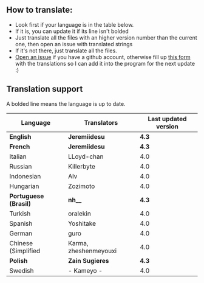 ## How to translate:
* Look first if your language is in the table below.
* If it is, you can update it if its line isn't bolded
* Just translate all the files with an higher version number than the current one, then open an issue with translated strings
* If it's not there, just translate all the files. 
* [Open an issue](https://github.com/Jeremiidesu/osu-rank/issues) if you have a github account, otherwise fill up [this form](https://goo.gl/forms/YBbGcH07QCLvfBMw1) with the translations so I can add it into the program for the next update :)

## Translation support
A bolded line means the language is up to date.

| Language             | Translators           | Last updated version |
|----------------------|-----------------------|----------------------|
| **English**          | **Jeremiidesu**       | **4.3**              |
| **French**           | **Jeremiidesu**       | **4.3**              |
| Italian          | LLoyd-chan        | 4.0                  |
| Russian          | Killerbyte        | 4.0              |
| Indonesian       | Alv           | 4.0              |
| Hungarian        | Zozimoto          | 4.0              |
| **Portuguese (Brasil)**  | **nh__**          | **4.3**              |
| Turkish          | oralekin          | 4.0              |
| Spanish          | Yoshitake         | 4.0                  |
| German           | guro              | 4.0              |
| Chinese (Simplified | Karma, zheshenmeyouxi | 4.0      |
| **Polish**           | **Zain Sugieres**     | **4.3**              |
| Swedish          | - Kameyo -        | 4.0             |
